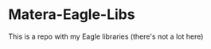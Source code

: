 Matera-Eagle-Libs
=================

This is a repo with my Eagle libraries (there's not a lot here)
